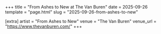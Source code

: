 +++
title = "From Ashes to New at The Van Buren"
date = 2025-09-26
template = "page.html"
slug = "2025-09-26-from-ashes-to-new"

[extra]
artist = "From Ashes to New"
venue = "The Van Buren"
venue_url = "https://www.thevanburen.com/"
+++
